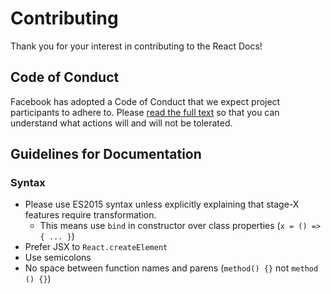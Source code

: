 # Contributing

Thank you for your interest in contributing to the React Docs!

## Code of Conduct

Facebook has adopted a Code of Conduct that we expect project
participants to adhere to. Please [read the full text](https://code.facebook.com/codeofconduct)
so that you can understand what actions will and will not be tolerated.

## Guidelines for Documentation

### Syntax

- Please use ES2015 syntax unless explicitly explaining that stage-X features require transformation.
  - This means use `bind` in constructor over class properties (`x = () => { ... }`)
- Prefer JSX to `React.createElement` 
- Use semicolons
- No space between function names and parens (`method() {}` not `method () {}`)
